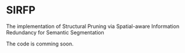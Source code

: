 # SIRFP
The implementation of Structural Pruning via Spatial-aware Information Redundancy for Semantic Segmentation

The code is comming soon.
